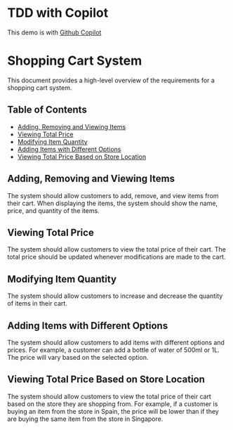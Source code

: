 # TDD with Copilot 

This demo is with [Github Copilot](./copilot.md) 

# Shopping Cart System

This document provides a high-level overview of the requirements for a shopping cart system.

## Table of Contents

- [Adding, Removing and Viewing Items](#adding-removing-and-viewing-items)
- [Viewing Total Price](#viewing-total-price)
- [Modifying Item Quantity](#modifying-item-quantity)
- [Adding Items with Different Options](#adding-items-with-different-options)
- [Viewing Total Price Based on Store Location](#viewing-total-price-based-on-store-location)

## Adding, Removing and Viewing Items

The system should allow customers to add, remove, and view items from their cart. When displaying the items, the system should show the name, price, and quantity of the items.

## Viewing Total Price

The system should allow customers to view the total price of their cart. The total price should be updated whenever modifications are made to the cart.

## Modifying Item Quantity

The system should allow customers to increase and decrease the quantity of items in their cart.

## Adding Items with Different Options

The system should allow customers to add items with different options and prices. For example, a customer can add a bottle of water of 500ml or 1L. The price will vary based on the selected option.

## Viewing Total Price Based on Store Location

The system should allow customers to view the total price of their cart based on the store they are shopping from. For example, if a customer is buying an item from the store in Spain, the price will be lower than if they are buying the same item from the store in Singapore.